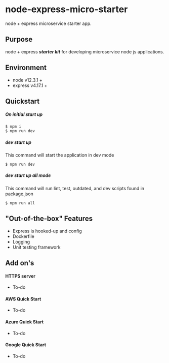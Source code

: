 # node-express-micro-starter
node + express microservice starter app.

## Purpose
node + express **_starter kit_** for developing microservice node js applications.

## Environment 
- node v12.3.1 +
- express v4.17.1 +

## Quickstart

##### On initial start up
```
$ npm i
$ npm run dev
```
##### dev start up
This command will start the application in dev mode
```
$ npm run dev
```
##### dev start up all mode
This command will run lint, test, outdated, and dev scripts found in package.json
```
$ npm run all
```

## "Out-of-the-box" Features
- Express is hooked-up and config
- Dockerfile
- Logging
- Unit testing framework

## Add on's

#### HTTPS server
- To-do
#### AWS Quick Start
- To-do
#### Azure Quick Start
- To-do
#### Google Quick Start
- To-do

